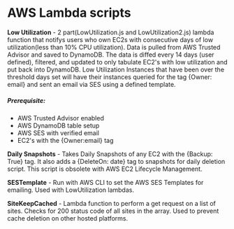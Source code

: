 # AWS Lambda scripts #


**Low Utilization** - 2 part(LowUtilization.js and LowUtilization2.js) lambda function that notifys users who own EC2s with consecutive days of low utilization(less than 10% CPU utilization).  Data is pulled from AWS Trusted Advisor and saved to DynamoDB. The data is diffed every 14 days (user defined), filtered, and updated to only tabulate EC2's with low utilization and put back into DynamoDB.  Low Utilization Instances that have been over the threshold days set will have their instances queried for the tag {Owner: email} and sent an email via SES using a defined template.

##### Prerequisite: #####
 - AWS Trusted Advisor enabled
 - AWS DynamoDB table setup
 - AWS SES with verified email
 - EC2's with the {Owner:email} tag


**Daily Snapshots** - Takes Daily Snapshots of any EC2 with the {Backup: True} tag. It also adds a {DeleteOn: date} tag to snapshots for daily deletion script.  This script is obsolete with AWS EC2 Lifecycle Management.


**SESTemplate** - Run with AWS CLI to set the AWS SES Templates for emailing.  Used with LowUtilization lambdas.


**SiteKeepCached** - Lambda function to perform a get request on a list of sites.  Checks for 200 status code of all sites in the array.  Used to prevent cache deletion on other hosted platforms.

